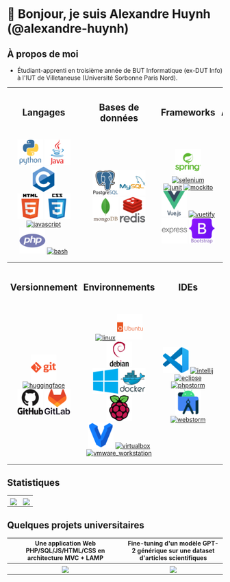 <!--==========================================================-->
<!--          Bonjour à vous, lecteur de README.md !          -->
<!--==========================================================-->

<!--=======================Description FR=======================-->
<h1>👋 Bonjour, je suis Alexandre Huynh (@alexandre-huynh)</h1>
  
<h2>À propos de moi</h2>
  
- Étudiant-apprenti en troisième année de BUT Informatique (ex-DUT Info) à l'IUT de Villetaneuse (Université Sorbonne Paris Nord). 
<!--=======================Alternative EN=======================-->
<!--
<h1>👋 Hi there, I’m Alexandre Huynh (@alexandre-huynh)</h1>
  
- French student in the third year of a Computer Science BSc in apprenticeship, at the IUT de Villetaneuse (Université Sorbonne Paris Nord). 
<!--==========================================================-->

<!-- Credit to @alexandrecpedro https://github.com/alexandrecpedro and https://github.com/devicons/devicon/tree/v2.15.1 authors --> 

<table align=center>
  <tr>
    <th>
      <h2>Langages</h2>
    </th>
    <th>
      <h2>Bases de données</h2>
    </th>
    <th>
      <h2>Frameworks</h2>
    </th>
    <th>
      <h2>Applicatifs</h2>
    </th>
  </tr>
  <tr>
    <td>
      <p align="center">
        <a href="https://www.python.org" title="Python" target="_blank" rel="noreferrer"><img src="https://github.com/devicons/devicon/blob/v2.15.1/icons/python/python-original-wordmark.svg" alt="python" height="60" /></a>
        <a href="https://www.java.com" title="Java" target="_blank" rel="noreferrer"><img src="https://github.com/devicons/devicon/blob/v2.15.1/icons/java/java-original-wordmark.svg" alt="java" height="60" /></a>
        <a href="https://www.w3schools.com/c/" title="Langage C" target="_blank" rel="noreferrer"><img src="https://github.com/devicons/devicon/blob/v2.15.1/icons/c/c-original.svg" alt="c" height="60" /></a>
        <br />
        <a href="https://www.w3.org/html/" title="HTML5" target="_blank" rel="noreferrer"><img src="https://github.com/devicons/devicon/blob/v2.15.1/icons/html5/html5-original-wordmark.svg" alt="html5" height="60" /></a>
        <a href="https://www.w3schools.com/css/" title="CSS3" target="_blank" rel="noreferrer"><img src="https://github.com/devicons/devicon/blob/v2.15.1/icons/css3/css3-original-wordmark.svg" alt="css3" height="60" /></a>
        <a href="https://developer.mozilla.org/en-US/docs/Web/JavaScript" title="JavaScript" target="_blank" rel="noreferrer"><img src="https://cdn.jsdelivr.net/gh/devicons/devicon/icons/javascript/javascript-original.svg" alt="javascript" height="60" /></a>
        <br />
        <a href="https://www.php.net" title="PHP" target="_blank" rel="noreferrer"><img src="https://github.com/devicons/devicon/blob/v2.15.1/icons/php/php-plain.svg" alt="php" height="60" /></a>
        <a href="https://www.gnu.org/software/bash/" title="BASH" target="_blank" rel="noreferrer"><img src="https://cdn.jsdelivr.net/gh/devicons/devicon/icons/bash/bash-original.svg" alt="bash" height="60" /></a>
      </p>
    </td>
    <td>
      <p align="center">
        <a href="https://www.postgresql.org" title="PostgreSQL" target="_blank" rel="noreferrer"><img src="https://github.com/devicons/devicon/blob/v2.15.1/icons/postgresql/postgresql-original-wordmark.svg" alt="postgresql" height="60" /></a>
        <a href="https://www.mysql.com" title="MySQL" target="_blank" rel="noreferrer"><img src="https://github.com/devicons/devicon/blob/v2.15.1/icons/mysql/mysql-original-wordmark.svg" alt="mysql" height="60" /></a>
        <br />
        <a href="https://www.mongodb.com/en-us" title="MongoDB" target="_blank" rel="noreferrer"><img src="https://github.com/devicons/devicon/blob/v2.15.1/icons/mongodb/mongodb-original-wordmark.svg" alt="mongodb" height="60" /></a>
        <a href="https://redis.io/" title="Redis" target="_blank" rel="noreferrer"><img src="https://github.com/devicons/devicon/blob/v2.15.1/icons/redis/redis-original-wordmark.svg" alt="redis" height="60" /></a>
      </p>
    </td>
    <td>
      <p align="center">
        <a href="https://spring.io" title="Spring Boot" target="_blank" rel="noreferrer"><img src="https://github.com/devicons/devicon/blob/v2.15.1/icons/spring/spring-original-wordmark.svg" alt="springboot" height="60" /></a>
        <a href="https://www.selenium.dev/" title="Selenium" target="_blank" rel="noreferrer"><img src="https://upload.wikimedia.org/wikipedia/commons/thumb/d/d5/Selenium_Logo.png/574px-Selenium_Logo.png" alt="selenium" height="60" /></a>
        <br />
        <a href="https://junit.org/junit5/" title="Junit5" target="_blank" rel="noreferrer"><img src="https://junit.org/junit5/assets/img/junit5-logo.png" alt="junit" height="60" /></a>
        <a href="https://site.mockito.org" title="Mockito" target="_blank" rel="noreferrer"><img src="https://github.com/mockito/mockito.github.io/raw/master/img/logo%402x.png" alt="mockito" height="60" /></a>
        <br />
        <a href="https://vuejs.org" title="Vue.js" title="" target="_blank" rel="noreferrer"><img src="https://github.com/devicons/devicon/blob/v2.15.1/icons/vuejs/vuejs-original-wordmark.svg" alt="vuejs" height="60" /></a>
        <a href="https://vuetifyjs.com/en/" title="Vuetify" target="_blank" rel="noreferrer"><img src="https://cdn.vuetifyjs.com/images/logos/logo.svg" alt="vuetify" height="60" /></a>
        <br />
        <a href="https://expressjs.com/fr/" title="Express.js" target="_blank" rel="noreferrer"><img src="https://github.com/devicons/devicon/blob/v2.15.1/icons/express/express-original-wordmark.svg" alt="expressjs" height="60" /></a>
        <a href="https://getbootstrap.com/" title="Bootstrap" target="_blank" rel="noreferrer"><img src="https://github.com/devicons/devicon/blob/master/icons/bootstrap/bootstrap-original-wordmark.svg" alt="bootstrap" height="60" /></a>
      </p>
    </td>
    <td>
      <p align="center">
        <a href="https://nifi.apache.org/" title="Apache NiFi" target="_blank" rel="noreferrer"><img src="https://svn.apache.org/repos/asf/comdev/project-logos/originals/nifi.svg" alt="apache_nifi" height="40" /></a>
        <a href="https://rabbitmq.com/" title="RabbitMQ" target="_blank" rel="noreferrer"><img src="https://cdn.freebiesupply.com/logos/large/2x/rabbitmq-logo-png-transparent.png" alt="rabbitmq" height="60" /></a>
        <br />
        <a href="https://www.npmjs.com" title="npm" target="_blank" rel="noreferrer"><img src="https://github.com/devicons/devicon/blob/v2.15.1/icons/npm/npm-original-wordmark.svg" alt="npm" height="60" /></a>
        <a href="https://nodejs.org/en" title="Node.js" target="_blank" rel="noreferrer"><img src="https://github.com/devicons/devicon/blob/v2.15.1/icons/nodejs/nodejs-original-wordmark.svg" alt="nodejs" height="60" /></a>
        <a href="https://www.jenkins.io/" title="Jenkins" target="_blank" rel="noreferrer"><img src="https://github.com/devicons/devicon/blob/v2.15.1/icons/jenkins/jenkins-original.svg" alt="jenkins" height="60" /></a>
    </td>
  </tr>
  <tr>
    <th>
      <h2>Versionnement</h2>
    </th>
    <th>
      <h2>Environnements</h2>
    </th>
    <th>
      <h2>IDEs</h2>
    </th>
    <th>
      <h2>Outils & Librairies</h2>
    </th>
  </tr>
  <tr>
    <td>
      <p align="center">
        <a href="https://git-scm.com" title="Git" target="_blank" rel="noreferrer"><img src="https://github.com/devicons/devicon/blob/v2.15.1/icons/git/git-plain-wordmark.svg" alt="git" height="60" /></a>
        <a href="https://huggingface.co/alexandre-huynh" title="Hugging Face" target="_blank" rel="noreferrer"><img src="https://cdn-lfs.huggingface.co/repos/96/a2/96a2c8468c1546e660ac2609e49404b8588fcf5a748761fa72c154b2836b4c83/9cf16f4f32604eaf76dabbdf47701eea5a768ebcc7296acc1d1758181f71db73?response-content-disposition=inline%3B+filename*%3DUTF-8%27%27hf-logo.png%3B+filename%3D%22hf-logo.png%22%3B&response-content-type=image%2Fpng&Expires=1706826411&Policy=eyJTdGF0ZW1lbnQiOlt7IkNvbmRpdGlvbiI6eyJEYXRlTGVzc1RoYW4iOnsiQVdTOkVwb2NoVGltZSI6MTcwNjgyNjQxMX19LCJSZXNvdXJjZSI6Imh0dHBzOi8vY2RuLWxmcy5odWdnaW5nZmFjZS5jby9yZXBvcy85Ni9hMi85NmEyYzg0NjhjMTU0NmU2NjBhYzI2MDllNDk0MDRiODU4OGZjZjVhNzQ4NzYxZmE3MmMxNTRiMjgzNmI0YzgzLzljZjE2ZjRmMzI2MDRlYWY3NmRhYmJkZjQ3NzAxZWVhNWE3NjhlYmNjNzI5NmFjYzFkMTc1ODE4MWY3MWRiNzM%7EcmVzcG9uc2UtY29udGVudC1kaXNwb3NpdGlvbj0qJnJlc3BvbnNlLWNvbnRlbnQtdHlwZT0qIn1dfQ__&Signature=NubfXeONYrXWiPksLkkBCzKejWCl0PEmwgfft9Xdm0OfpvgdyFrh9CYV8kRFgizdHy4CkHFFPotcN9SzjIdfgMQJQ5HWfJD-YCAE0W7GwuInSqE-ksjKPjDYwD0E-iDKleKWj-1Rc4RkeyAH6kCqHezRpx0EbvnU0qdAw1WlUqG1MqmXk97BlAyC4zZbBdlNGI3okScI-nAVbhdeyEMXwbUd-97B3kqC7LrFN09IcriQxapQ3s2n599%7E7Xp%7EL12kWL7OloNt5YkpN2wRAg6v1NsGxijosF5LyfK9VpYw8BXQcpXlIyB4T3eetz3ok6M2qCJYQz3m2Oncgjs0my3RZQ__&Key-Pair-Id=KVTP0A1DKRTAX" alt="huggingface" height="60" /></a>
        <br />
        <a href="https://www.github.com" title="GitHub" target="_blank" rel="noreferrer"><img src="https://github.com/devicons/devicon/blob/v2.15.1/icons/github/github-original-wordmark.svg" alt="github" height="60" /></a>
        <a href="https://about.gitlab.com/" title="GitLab" target="_blank" rel="noreferrer"><img src="https://github.com/devicons/devicon/blob/v2.15.1/icons/gitlab/gitlab-original-wordmark.svg" alt="gitlab" height="60" /></a>
      </p>
    </td>
    <td>
      <p align="center">
        <a href="https://www.linux.org/" title="Linux" target="_blank" rel="noreferrer"><img src="https://cdn.jsdelivr.net/gh/devicons/devicon/icons/linux/linux-original.svg" alt="linux" height="60" /></a>
        <a href="https://www.ubuntu-fr.org" title="Ubuntu" target="_blank" rel="noreferrer"><img src="https://github.com/devicons/devicon/blob/v2.15.1/icons/ubuntu/ubuntu-plain-wordmark.svg" alt="ubuntu" height="60" /></a>
        <a href="https://www.debian.org/index.en.html" title="Debian" target="_blank" rel="noreferrer"><img src="https://github.com/devicons/devicon/blob/v2.15.1/icons/debian/debian-original-wordmark.svg" alt="debian" height="60" /></a>
        <br />
        <a href="https://www.microsoft.com/fr-fr/windows/" title="Windows" target="_blank" rel="noreferrer"><img src="https://github.com/devicons/devicon/blob/v2.15.1/icons/windows8/windows8-original.svg" alt="windows" height="60" /></a>
        <a href="https://www.docker.com" title="Docker" target="_blank" rel="noreferrer"><img src="https://github.com/devicons/devicon/blob/v2.15.1/icons/docker/docker-original-wordmark.svg" alt="docker" height="60" /></a>
        <a href="https://www.raspberrypi.com" title="Raspberry Pi" target="_blank" rel="noreferrer"><img src="https://github.com/devicons/devicon/blob/v2.15.1/icons/raspberrypi/raspberrypi-original.svg" alt="raspberrypi" height="60" /></a>
        <br />
        <a href="https://www.vagrantup.com/" title="Vagrant" target="_blank" rel="noreferrer"><img src="https://github.com/devicons/devicon/blob/v2.15.1/icons/vagrant/vagrant-original.svg" alt="vagrant" height="60" /></a>
        <a href="https://www.virtualbox.org/" title="VirtualBox" target="_blank" rel="noreferrer"><img src="https://upload.wikimedia.org/wikipedia/commons/d/d5/Virtualbox_logo.png" alt="virtualbox" height="60" /></a>
        <a href="https://www.vmware.com/fr/products/workstation-pro.html" title="VMWare Workstation" target="_blank" rel="noreferrer"><img src="https://upload.wikimedia.org/wikipedia/commons/thumb/5/5a/Vmware_workstation_16_icon.svg/600px-Vmware_workstation_16_icon.svg.png" alt="vmware_workstation" height="60" /></a>
      </p>
    </td>
    <td>
      <p align="center">
        <a href="https://code.visualstudio.com" title="Visual Studio Code" target="_blank" rel="noreferrer"><img src="https://github.com/devicons/devicon/blob/v2.15.1/icons/vscode/vscode-original.svg" alt="vscode" height="60" /></a>
        <a href="https://www.jetbrains.com/fr-fr/idea/" title="IntelliJ IDEA" target="_blank" rel="noreferrer"><img src="https://upload.wikimedia.org/wikipedia/commons/thumb/9/9c/IntelliJ_IDEA_Icon.svg/1200px-IntelliJ_IDEA_Icon.svg.png" alt="intellij" height="60" /></a>
        <br />
        <a href="https://www.eclipse.org/org" title="Eclipse" target="_blank" rel="noreferrer"><img src="https://aymeric-cucherousset.fr/wp-content/uploads/2022/09/logo-eclipse.png" alt="eclipse" height="60" /></a>
        <a href="https://www.jetbrains.com/fr-fr/phpstorm/" title="PHPStorm" target="_blank" rel="noreferrer"><img src="https://upload.wikimedia.org/wikipedia/commons/thumb/c/c9/PhpStorm_Icon.svg/1200px-PhpStorm_Icon.svg.png" alt="phpstorm" height="60" /></a>
        <br />
        <a href="https://developer.android.com/studio" title="Android Studio" target="_blank" rel="noreferrer"><img src="https://github.com/devicons/devicon/blob/v2.15.1/icons/androidstudio/androidstudio-original.svg" alt="androidstudio" height="60" /></a>
        <a href="https://www.jetbrains.com/fr-fr/webstorm/" title="WebStorm" target="_blank" rel="noreferrer"><img src="https://resources.jetbrains.com/storage/products/webstorm/img/meta/webstorm_logo_300x300.png" alt="webstorm" height="60" /></a>
      </p>
    </td>
    <td>
      <p align="center">
        <a href="https://jupyter.org" title="Jupyter" target="_blank" rel="noreferrer"><img src="https://github.com/devicons/devicon/blob/v2.15.1/icons/jupyter/jupyter-original-wordmark.svg" alt="jupyter" height="60" /></a>
        <a href="https://jquery.com" title="jQuery" target="_blank" rel="noreferrer"><img src="https://github.com/devicons/devicon/blob/v2.15.1/icons/jquery/jquery-original-wordmark.svg" alt="jquery" height="60" /></a>
        <a href="https://www.postman.com/" title="Postman" target="_blank" rel="noreferrer"><img src="https://seeklogo.com/images/P/postman-logo-0087CA0D15-seeklogo.com.png" alt="postman" height="60" /></a>
        <a href="https://dbeaver.io/" title="DBeaver" target="_blank" rel="noreferrer"><img src="https://upload.wikimedia.org/wikipedia/commons/thumb/b/b5/DBeaver_logo.svg/2048px-DBeaver_logo.svg.png" alt="dbeaver" height="60" /></a>
        <br />
        <a href="https://www.tensorflow.org/?hl=en" title="TensorFlow" target="_blank" rel="noreferrer"><img src="https://github.com/devicons/devicon/blob/v2.15.1/icons/tensorflow/tensorflow-original.svg" alt="tensorflow" height="60" /></a>
        <a href="https://keras.io/" title="Keras" target="_blank" rel="noreferrer"><img src="https://upload.wikimedia.org/wikipedia/commons/thumb/a/ae/Keras_logo.svg/langfr-110px-Keras_logo.svg.png" height="60" /></a>
        <a href="https://scikit-learn.org/stable/" title="scikit-learn" target="_blank" rel="noreferrer"><img src="https://upload.wikimedia.org/wikipedia/commons/thumb/0/05/Scikit_learn_logo_small.svg/1200px-Scikit_learn_logo_small.svg.png" alt="scikitlearn" height="60" /></a>
        <!--<a href="https://doc.ubuntu-fr.org/ssh" target="_blank" rel="noreferrer"><img src="https://github.com/devicons/devicon/blob/v2.15.1/icons/ssh/ssh-original-wordmark.svg" alt="ssh" height="60" /></a>-->
      </p>
    </td>
  </tr>
</table>

<!--==========================================================-->
<!--Ancienne disposition-->
<!--==========================================================-->

<!--
<h2>Langages</h2>

<p align="left">
  <a href="https://www.python.org" target="_blank" rel="noreferrer"><img src="https://github.com/devicons/devicon/blob/v2.15.1/icons/python/python-original-wordmark.svg" alt="python" height="60" /></a>
  <a href="https://www.java.com" target="_blank" rel="noreferrer"><img src="https://github.com/devicons/devicon/blob/v2.15.1/icons/java/java-original-wordmark.svg" alt="java" height="60" /></a>
  <a href="https://www.w3schools.com/c/" target="_blank" rel="noreferrer"><img src="https://github.com/devicons/devicon/blob/v2.15.1/icons/c/c-original.svg" alt="c" height="60" /></a>
  <a href="https://www.php.net" target="_blank" rel="noreferrer"><img src="https://github.com/devicons/devicon/blob/v2.15.1/icons/php/php-plain.svg" alt="php" height="60" /></a>
  <a href="https://www.w3.org/html/" target="_blank" rel="noreferrer"><img src="https://github.com/devicons/devicon/blob/v2.15.1/icons/html5/html5-original-wordmark.svg" alt="html5" height="60" /></a>
  <a href="https://www.w3schools.com/css/" target="_blank" rel="noreferrer"><img src="https://github.com/devicons/devicon/blob/v2.15.1/icons/css3/css3-original-wordmark.svg" alt="css3" height="60" /></a>
  <a href="https://developer.mozilla.org/en-US/docs/Web/JavaScript" target="_blank" rel="noreferrer"><img src="https://cdn.jsdelivr.net/gh/devicons/devicon/icons/javascript/javascript-original.svg" alt="javascript" height="60" /></a>
  <a href="https://www.gnu.org/software/bash/" target="_blank" rel="noreferrer"><img src="https://cdn.jsdelivr.net/gh/devicons/devicon/icons/bash/bash-original.svg" alt="bash" height="60" /></a>
</p>

<!--==========================================================- ->

<h2>Bases de données</h2>

<p align="left">
  <a href="https://www.postgresql.org" target="_blank" rel="noreferrer"><img src="https://github.com/devicons/devicon/blob/v2.15.1/icons/postgresql/postgresql-original-wordmark.svg" alt="postgresql" height="60" /></a>
  <a href="https://www.mysql.com" target="_blank" rel="noreferrer"><img src="https://github.com/devicons/devicon/blob/v2.15.1/icons/mysql/mysql-original-wordmark.svg" alt="mysql" height="60" /></a>
  <a href="https://www.mongodb.com/en-us" target="_blank" rel="noreferrer"><img src="https://github.com/devicons/devicon/blob/v2.15.1/icons/mongodb/mongodb-original-wordmark.svg" alt="mongodb" height="60" /></a>
  <a href="https://redis.io/" target="_blank" rel="noreferrer"><img src="https://github.com/devicons/devicon/blob/v2.15.1/icons/redis/redis-original-wordmark.svg" alt="redis" height="60" /></a>
</p>

<!--==========================================================- ->

<h2>Frameworks</h2>

<p align="left">
  <a href="https://spring.io" target="_blank" rel="noreferrer"><img src="https://github.com/devicons/devicon/blob/v2.15.1/icons/spring/spring-original-wordmark.svg" alt="springboot" height="60" /></a>
  <a href="https://vuejs.org" target="_blank" rel="noreferrer"><img src="https://github.com/devicons/devicon/blob/v2.15.1/icons/vuejs/vuejs-original-wordmark.svg" alt="vuejs" height="60" /></a>
  <a href="https://expressjs.com/fr/" target="_blank" rel="noreferrer"><img src="https://github.com/devicons/devicon/blob/v2.15.1/icons/express/express-original-wordmark.svg" alt="expressjs" height="60" /></a>
</p>

<!--==========================================================- ->

<h2>IDEs</h2>

<p align="left">
  <a href="https://code.visualstudio.com" target="_blank" rel="noreferrer"><img src="https://github.com/devicons/devicon/blob/v2.15.1/icons/vscode/vscode-original.svg" alt="vscode" height="60" /></a>
  <a href="https://developer.android.com/studio" target="_blank" rel="noreferrer"><img src="https://github.com/devicons/devicon/blob/v2.15.1/icons/androidstudio/androidstudio-original.svg" alt="androidstudio" height="60" /></a>
  <a href="https://www.eclipse.org/org" target="_blank" rel="noreferrer"><img src="https://aymeric-cucherousset.fr/wp-content/uploads/2022/09/logo-eclipse.png" alt="eclipse" height="60" /></a>
  <a href="https://www.jetbrains.com/fr-fr/idea/" target="_blank" rel="noreferrer"><img src="https://upload.wikimedia.org/wikipedia/commons/thumb/9/9c/IntelliJ_IDEA_Icon.svg/1200px-IntelliJ_IDEA_Icon.svg.png" alt="intellij" height="60" /></a>
  <a href="https://www.jetbrains.com/fr-fr/phpstorm/" target="_blank" rel="noreferrer"><img src="https://upload.wikimedia.org/wikipedia/commons/thumb/c/c9/PhpStorm_Icon.svg/1200px-PhpStorm_Icon.svg.png" alt="phpstorm" height="60" /></a>
  <a href="https://www.jetbrains.com/fr-fr/webstorm/" target="_blank" rel="noreferrer"><img src="https://resources.jetbrains.com/storage/products/webstorm/img/meta/webstorm_logo_300x300.png" alt="webstorm" height="60" /></a>
</p>
                        
<!--==========================================================- -> 

<h2>Outils</h2>

<p align="left">
  <a href="https://git-scm.com" target="_blank" rel="noreferrer"><img src="https://github.com/devicons/devicon/blob/v2.15.1/icons/git/git-plain-wordmark.svg" alt="git" height="60" /></a>
  <a href="https://www.github.com" target="_blank" rel="noreferrer"><img src="https://github.com/devicons/devicon/blob/v2.15.1/icons/github/github-original-wordmark.svg" alt="github" height="60" /></a>
  <a href="https://about.gitlab.com/" target="_blank" rel="noreferrer"><img src="https://github.com/devicons/devicon/blob/v2.15.1/icons/gitlab/gitlab-original-wordmark.svg" alt="gitlab" height="60" /></a>
  <a href="https://www.docker.com" target="_blank" rel="noreferrer"><img src="https://github.com/devicons/devicon/blob/v2.15.1/icons/docker/docker-original-wordmark.svg" alt="docker" height="60" /></a>
  <a href="https://jupyter.org" target="_blank" rel="noreferrer"><img src="https://github.com/devicons/devicon/blob/v2.15.1/icons/jupyter/jupyter-original-wordmark.svg" alt="jupyter" height="60" /></a>
  <a href="https://junit.org/junit5/" target="_blank" rel="noreferrer"><img src="https://junit.org/junit5/assets/img/junit5-logo.png" alt="junit" height="60" /></a>
  <a href="https://site.mockito.org" target="_blank" rel="noreferrer"><img src="https://github.com/mockito/mockito.github.io/raw/master/img/logo%402x.png" alt="mockito" height="60" /></a>
  <a href="https://www.npmjs.com" target="_blank" rel="noreferrer"><img src="https://github.com/devicons/devicon/blob/v2.15.1/icons/npm/npm-original-wordmark.svg" alt="npm" height="60" /></a>
  <a href="https://nodejs.org/en" target="_blank" rel="noreferrer"><img src="https://github.com/devicons/devicon/blob/v2.15.1/icons/nodejs/nodejs-original-wordmark.svg" alt="nodejs" height="60" /></a>
  <a href="https://jquery.com" target="_blank" rel="noreferrer"><img src="https://github.com/devicons/devicon/blob/v2.15.1/icons/jquery/jquery-original-wordmark.svg" alt="jquery" height="60" /></a>
  <a href="https://nifi.apache.org/" target="_blank" rel="noreferrer"><img src="https://svn.apache.org/repos/asf/comdev/project-logos/originals/nifi.svg" alt="apache_nifi" height="40" /></a>
  <a href="https://rabbitmq.com/" target="_blank" rel="noreferrer"><img src="https://www.mon-code.net/logo/rabbitmq.png" alt="rabbitmq" height="60" /></a>
  <a href="https://www.postman.com/" target="_blank" rel="noreferrer"><img src="https://seeklogo.com/images/P/postman-logo-0087CA0D15-seeklogo.com.png" alt="postman" height="60" /></a>
  <a href="https://dbeaver.io/" target="_blank" rel="noreferrer"><img src="https://upload.wikimedia.org/wikipedia/commons/thumb/b/b5/DBeaver_logo.svg/2048px-DBeaver_logo.svg.png" alt="dbeaver" height="60" /></a>
  <!--<a href="https://doc.ubuntu-fr.org/ssh" target="_blank" rel="noreferrer"><img src="https://github.com/devicons/devicon/blob/v2.15.1/icons/ssh/ssh-original-wordmark.svg" alt="ssh" height="60" /></a>-->
</p>
<!-- hi there ! -Alexandre -->

<!--==========================================================- ->  
                                                
<h2>Environnements</h2>

<p align="left">
  <a href="https://www.microsoft.com/fr-fr/windows/" target="_blank" rel="noreferrer"><img src="https://github.com/devicons/devicon/blob/v2.15.1/icons/windows8/windows8-original.svg" alt="windows" height="60" /></a>
  <a href="https://www.linux.org/" target="_blank" rel="noreferrer"><img src="https://cdn.jsdelivr.net/gh/devicons/devicon/icons/linux/linux-original.svg" alt="linux" height="60" /></a>
  <a href="https://www.ubuntu-fr.org" target="_blank" rel="noreferrer"><img src="https://github.com/devicons/devicon/blob/v2.15.1/icons/ubuntu/ubuntu-plain-wordmark.svg" alt="ubuntu" height="60" /></a>
  <a href="https://www.raspberrypi.com" target="_blank" rel="noreferrer"><img src="https://github.com/devicons/devicon/blob/v2.15.1/icons/raspberrypi/raspberrypi-original.svg" alt="raspberrypi" height="60" /></a>
</p>

<!--==========================================================-->

<!--==========================================================-->

<!-- Credit to @anuraghazra https://github.com/anuraghazra/github-readme-stats --> 

<h2>Statistiques</h2>

<table>
  <tr>
    <th>
      <a href="https://github.com/anuraghazra/github-readme-stats">
        <img align="center" src="https://github-readme-stats.vercel.app/api?username=alexandre-huynh&show_icons=true&count_private=true&locale=fr&theme=aura_dark&hide_border=true&custom_title=Mes%20statistiques%20GitHub" />
      </a>
    </th>
    <th>
      <a href="https://github.com/anuraghazra/github-readme-stats">
        <img align="center" src="https://github-readme-stats.vercel.app/api/top-langs/?username=alexandre-huynh&layout=compact&card_width=445&hide=jupyter%20notebook&langs_count=10&locale=fr&theme=aura_dark&hide_border=true&custom_title=Mes%20langages%20les%20plus%20utilis&#233s" />
      </a>
    </th>
  </tr>
</table>

<!-- -------------------------------------------------------- -->
<!--- Affichage alternatif

<a href="https://github.com/anuraghazra/github-readme-stats">
  <img align="center" src="https://github-readme-stats.vercel.app/api?username=alexandre-huynh&show_icons=true&locale=fr&theme=aura_dark&custom_title=Mes%20statistiques%20GitHub" />
</a>

</br>

<a href="https://github.com/anuraghazra/github-readme-stats">
  <img align="center" src="https://github-readme-stats.vercel.app/api/top-langs/?username=alexandre-huynh&layout=compact&card_width=445&hide=jupyter%20notebook,hack&langs_count=10&locale=fr&theme=aura_dark&custom_title=Mes%20langages%20les%20plus%20utilis&#233s" />
</a>
--->
<!-- -------------------------------------------------------- -->

<!--==========================================================-->


<!--Credit to @anuraghazra https://github.com/anuraghazra/github-readme-stats -->

<h2>Quelques projets universitaires</h2>

<table>
  <tr>
    <th>
      Une application Web PHP/SQL/JS/HTML/CSS 
      en architecture MVC + LAMP
    </th>
    <th>
      Fine-tuning d'un modèle GPT-2 générique 
      sur une dataset d'articles scientifiques
    </th>
  </tr>
  <tr>
    <th>
      <a href="https://github.com/alexandre-huynh/S3.01_Site_BDE_Caisse_Enregistreuse">
        <img align="center" src="https://github-readme-stats.vercel.app/api/pin/?username=alexandre-huynh&repo=S3.01_Site_BDE_Caisse_Enregistreuse&theme=aura_dark&hide_border=true" />
      </a>
    </th>
    <th>
      <a href="https://github.com/LucasAguetai/ALOQAS">
        <img align="center" src="https://github-readme-stats.vercel.app/api/pin/?username=LucasAguetai&repo=ALOQAS&theme=aura_dark&hide_border=true" />
      </a>
    </th>
  </tr>
</table>

<!--==========================================================-->
<!---
alexandre-huynh/alexandre-huynh is a ✨ special ✨ repository because its `README.md` (this file) appears on your GitHub profile.
You can click the Preview link to take a look at your changes.
--->
